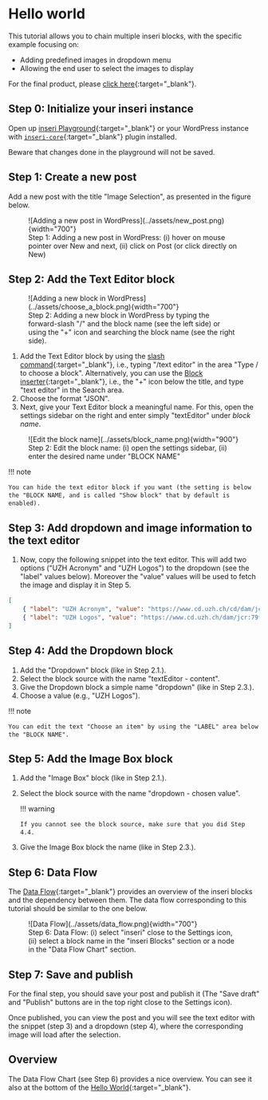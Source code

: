 # Hello world

This tutorial allows you to chain multiple inseri blocks, with the specific example focusing on:

- Adding predefined images in dropdown menu
- Allowing the end user to select the images to display

For the final product, please [click here](https://inseri.swiss/2023/02/hello-world/){:target="\_blank"}.

## Step 0: Initialize your inseri instance

Open up [inseri Playground](https://playground.inseri.swiss){:target="\_blank"} or your WordPress instance with [`inseri-core`](https://wordpress.org/plugins/inseri-core/){:target="\_blank"} plugin installed.

Beware that changes done in the playground will not be saved.

## Step 1: Create a new post

Add a new post with the title "Image Selection", as presented in the figure below.

<figure markdown>
![Adding a new post in WordPress](../assets/new_post.png){width="700"}
  <figcaption>Step 1: Adding a new post in WordPress: (i) hover on mouse pointer over New and next, (ii) click on Post (or click directly on New)</figcaption>
</figure>

## Step 2: Add the Text Editor block

<figure markdown>
![Adding a new block in WordPress](../assets/choose_a_block.png){width="700"}
<figcaption>Step 2: Adding a new block in WordPress by typing the forward-slash "/" and the block name (see the left side) or using the "+" icon and searching the block name (see the right side). </figcaption>
</figure>

1. Add the Text Editor block by using the [slash command](https://wordpress.org/documentation/article/adding-a-new-block/#slash-command){:target="\_blank"}, i.e., typing "/text editor" in the area "Type / to choose a block". Alternatively, you can use the [Block inserter](https://wordpress.org/documentation/article/adding-a-new-block/#what-is-the-inserter){:target="\_blank"}, i.e., the "+" icon below the title, and type "text editor" in the Search area.
2. Choose the format "JSON".
3. Next, give your Text Editor block a meaningful name. For this, open the settings sidebar on the right and enter simply "textEditor" under _block name_.

<figure markdown>
![Edit the block name](../assets/block_name.png){width="900"}
  <figcaption>Step 2: Edit the block name: (i) open the settings sidebar, (ii) enter the desired name under "BLOCK NAME"</figcaption>
</figure>

!!! note

    You can hide the text editor block if you want (the setting is below the "BLOCK NAME, and is called "Show block" that by default is enabled).

## Step 3: Add dropdown and image information to the text editor

1. Now, copy the following snippet into the text editor. This will add two options ("UZH Acronym" and "UZH Logos") to the dropdown (see the "label" values below). Moreover the "value" values will be used to fetch the image and display it in Step 5.

```json
[
	{ "label": "UZH Acronym", "value": "https://www.cd.uzh.ch/cd/dam/jcr:31f38b33-1619-4ba1-a21c-4dae47e9d0e5/UZH-Logo-Akronym.2020-01-15-11-51-14.gif" },
	{ "label": "UZH Logos", "value": "https://www.cd.uzh.ch/dam/jcr:79ffe4ce-bbe9-498e-94a8-d7d5b66400b2/UZH_logo_pos_d_e.gif" }
]
```

## Step 4: Add the Dropdown block

1. Add the "Dropdown" block (like in Step 2.1.).
2. Select the block source with the name "textEditor - content".
3. Give the Dropdown block a simple name "dropdown" (like in Step 2.3.).
4. Choose a value (e.g., "UZH Logos").

!!! note

    You can edit the text "Choose an item" by using the "LABEL" area below the "BLOCK NAME".

## Step 5: Add the Image Box block

1.  Add the "Image Box" block (like in Step 2.1.).
2.  Select the block source with the name "dropdown - chosen value".

    !!! warning

        If you cannot see the block source, make sure that you did Step 4.4.

3.  Give the Image Box block the name (like in Step 2.3.).

## Step 6: Data Flow

The [Data Flow](../features/dataFlow.md){:target="\_blank"} provides an overview of the inseri blocks and the dependency between them. The data flow corresponding to this tutorial should be similar to the one below.

<figure markdown>
![Data Flow](../assets/data_flow.png){width="700"}
  <figcaption>Step 6: Data Flow: (i) select "inseri" close to the Settings icon, (ii) select a block name in the "inseri Blocks" section or a node in the "Data Flow Chart" section. </figcaption>
</figure>

## Step 7: Save and publish

For the final step, you should save your post and publish it (The "Save draft" and "Publish" buttons are in the top right close to the Settings icon).

Once published, you can view the post and you will see the text editor with the snippet (step 3) and a dropdown (step 4),
where the corresponding image will load after the selection.

## Overview

The Data Flow Chart (see Step 6) provides a nice overview. You can see it also at the bottom of the [Hello World](https://inseri.swiss/2023/02/hello-world/){:target="\_blank"}.
